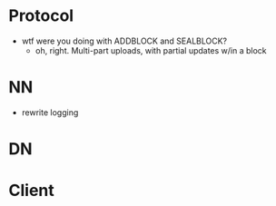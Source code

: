 # Protocol
- wtf were you doing with ADDBLOCK and SEALBLOCK?
  - oh, right. Multi-part uploads, with partial updates w/in a block


# NN
- rewrite logging

# DN

# Client
